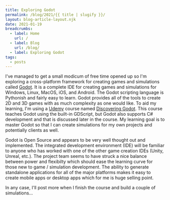 ```yaml
---
title: Exploring Godot
permalink: /blog/2021/{{ title | slugify }}/
layout: blog-article-layout.njk
date: 2021-01-19
breadcrumbs:
  - label: Home
    url: /
  - label: Blog
    url: /blog/
  - label: Exploring Godot
tags:
  - posts
---
```


<!-- Excerpt Start -->

I've managed to get a small modicum of free time opened up so I'm exploring a cross-platform framework for creating games and simulations called [Godot](https://godotengine.org/). It is a complete IDE for creating games and simulations for Windows, Linux, MacOS, iOS, and Android. The Godot scripting language is Pythonish and fairly easy to learn. Godot provides all of the tools to create 2D and 3D games with as much complexity as one would like. To aid my learning, I'm using a [Udemy](https://udemy.com) course named [Discovering Godot](https://www.udemy.com/course/godot/). This course teaches Godot using the built-in GDScript, but Godot also supports C# development and that is discussed later in the course. My learning goal is to master Godot so that I can create simulations for my own projects and potentially clients as well.

<!-- Excerpt End -->

Godot is Open Source and appears to be very well thought out and implemented. The integrated development environment (IDE) will be familiar to anyone who has worked with one of the other game creation IDEs (Unity, Unreal, etc.). The project team seems to have struck a nice balance between power and flexibilty which should ease the learning curve for those new to game / simulation development. The ability to generate standalone applications for all of the major platforms makes it easy to create mobile apps or desktop apps which for me is huge selling point.

In any case, I'll post more when I finish the course and build a couple of simulations...
